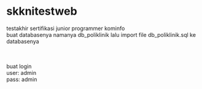 # skknitestweb
testakhir sertifikasi junior programmer kominfo <br>
buat databasenya namanya db_poliklinik lalu import file db_poliklinik.sql ke databasenya

<br><br>
buat login <br>
user: admin <br>
pass: admin
